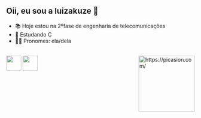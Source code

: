 ## Oii, eu sou a luizakuze 🦋
- 📚 Hoje estou na 2ºfase de engenharia de telecomunicações
- 🌱 Estudando C
- 👩🏻 Pronomes: ela/dela

<div style="display: inline_block"><br>
  <img align="center" height="40" width"50" src="https://cdn.jsdelivr.net/gh/devicons/devicon/icons/python/python-original.svg" />
  <img align="center" height="40" width"50" img src="https://cdn.jsdelivr.net/gh/devicons/devicon/icons/c/c-original.svg" />
  <a href="https://picasion.com/"><img align="right" src="https://i.picasion.com/pic92/96f2307422eeb09cb55dd2158c457525.gif" width="150" height="150" border="0" alt="https://picasion.com/" /></a>
 </div>

